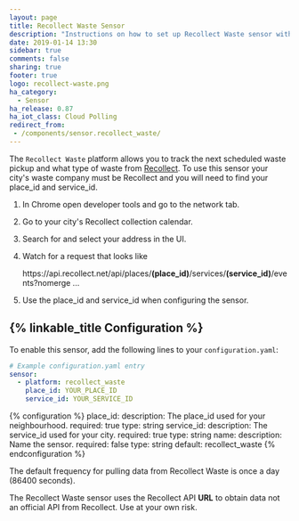 ```yaml
---
layout: page
title: Recollect Waste Sensor
description: "Instructions on how to set up Recollect Waste sensor within Home Assistant."
date: 2019-01-14 13:30
sidebar: true
comments: false
sharing: true
footer: true
logo: recollect-waste.png
ha_category:
  - Sensor
ha_release: 0.87
ha_iot_class: Cloud Polling
redirect_from:
 - /components/sensor.recollect_waste/
---
```


The `Recollect Waste` platform allows you to track the next scheduled waste pickup and what type of waste from [Recollect](https://recollect.net/solutions/waste/). To use this sensor your city's waste company must be Recollect and you will need to find your place_id and service_id.

1. In Chrome open developer tools and go to the network tab.
2. Go to your city's Recollect collection calendar.
3. Search for and select your address in the UI.
4. Watch for a request that looks like

   ht<span>tps://api.recollect.net/api/places/**(place_id)**/services/**(service_id)**/events?nomerge ...

5. Use the place_id and service_id when configuring the sensor.

## {% linkable_title Configuration %}

To enable this sensor, add the following lines to your `configuration.yaml`:

```yaml
# Example configuration.yaml entry
sensor:
  - platform: recollect_waste
    place_id: YOUR_PLACE_ID
    service_id: YOUR_SERVICE_ID
```

{% configuration %}
place_id:
  description: The place_id used for your neighbourhood.
  required: true
  type: string
service_id:
  description: The service_id used for your city.
  required: true
  type: string
name:
  description: Name the sensor.
  required: false
  type: string
  default: recollect_waste
{% endconfiguration %}

The default frequency for pulling data from Recollect Waste is once a day (86400 seconds).

<p class='note warning'>
The Recollect Waste sensor uses the Recollect API <strong>URL</strong> to obtain data not an official API from Recollect. Use at your own risk.
</p>
